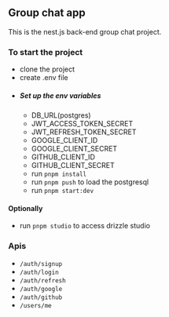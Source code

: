 ## Group chat app 

This is the nest.js back-end group chat project.

### To start the project
- clone the project
- create .env file
 - ##### Set up the env variables
   - DB_URL(postgres)
   - JWT_ACCESS_TOKEN_SECRET
   - JWT_REFRESH_TOKEN_SECRET
   - GOOGLE_CLIENT_ID
   - GOOGLE_CLIENT_SECRET
   - GITHUB_CLIENT_ID
   - GITHUB_CLIENT_SECRET
   - run `pnpm install`
   - run `pnpm push` to load the postgresql
   - run `pnpm start:dev`

#### Optionally
- run `pnpm studio` to access drizzle studio

### Apis
  - `/auth/signup`
  - `/auth/login`
  - `/auth/refresh`
  - `/auth/google`
  - `/auth/github`
  - `/users/me`
